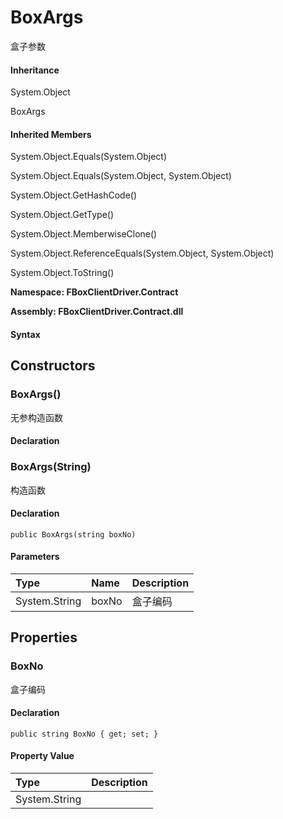 # BoxArgs

盒子参数

#### Inheritance

System.Object

BoxArgs

#### Inherited Members

System.Object.Equals\(System.Object\)

System.Object.Equals\(System.Object, System.Object\)

System.Object.GetHashCode\(\)

System.Object.GetType\(\)

System.Object.MemberwiseClone\(\)

System.Object.ReferenceEquals\(System.Object, System.Object\)

System.Object.ToString\(\)

**Namespace: FBoxClientDriver.Contract**

**Assembly: FBoxClientDriver.Contract.dll**

#### Syntax <a id="FBoxClientDriver_Contract_BoxArgs_syntax"></a>

## Constructors <a id="constructors"></a>

### BoxArgs\(\) <a id="FBoxClientDriver_Contract_BoxArgs__ctor"></a>

无参构造函数

#### Declaration

### BoxArgs\(String\) <a id="FBoxClientDriver_Contract_BoxArgs__ctor_System_String_"></a>

构造函数

#### Declaration

```text
public BoxArgs(string boxNo)
```

#### Parameters

| Type | Name | Description |
| :--- | :--- | :--- |
| System.String | boxNo | 盒子编码 |

## Properties <a id="properties"></a>

### BoxNo <a id="FBoxClientDriver_Contract_BoxArgs_BoxNo"></a>

盒子编码

#### Declaration

```text
public string BoxNo { get; set; }
```

#### Property Value

| Type | Description |
| :--- | :--- |
| System.String |  |

